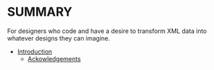 # SUMMARY

For designers who code and have a desire to transform XML data into whatever designs they can imagine.

* [Introduction](intro/README.md)
    * [Ackowledgements](intro/acknowledgements.md)

